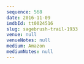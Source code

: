 ```yaml
---
sequence: 568
date: 2016-11-09
imdbId: tt0024516
slug: sagebrush-trail-1933
venue: null
venueNotes: null
medium: Amazon
mediumNotes: null
---
```


